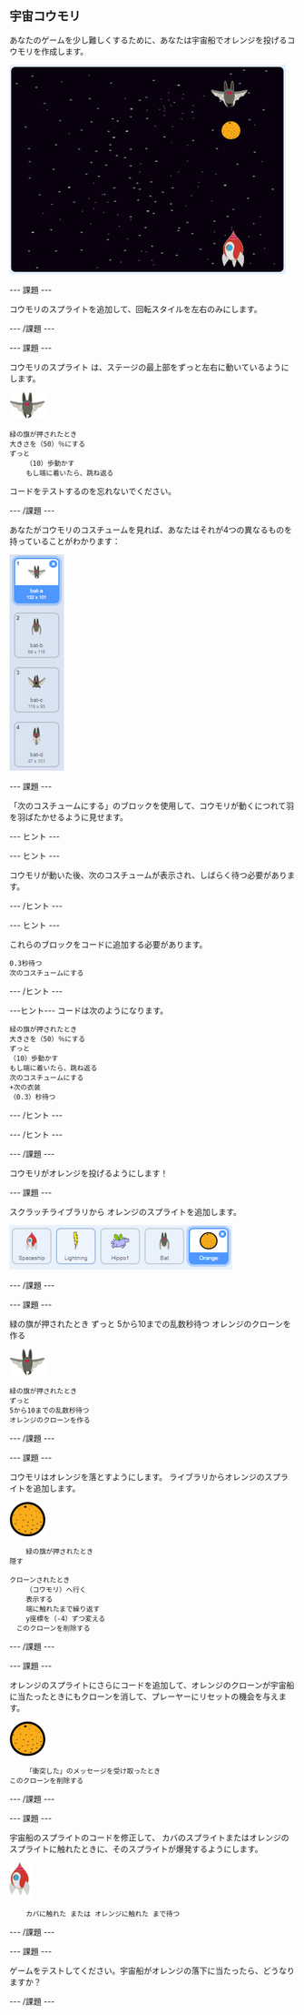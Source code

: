 ## 宇宙コウモリ

あなたのゲームを少し難しくするために、あなたは宇宙船でオレンジを投げるコウモリを作成します。

![宇宙船にオレンジを投げるコウモリ](images/bat-oranges.png)

\--- 課題 \---

コウモリのスプライトを追加して、回転スタイルを左右のみにします。

\--- /課題 \---

\--- 課題 \---

コウモリのスプライト は、ステージの最上部をずっと左右に動いているようにします。

![コウモリのスプライト](images/bat-sprite.png)

```blocks3
緑の旗が押されたとき
大きさを（50）％にする
ずっと
    （10）歩動かす
    もし端に着いたら、跳ね返る
```

コードをテストするのを忘れないでください。

\--- /課題 \---

あなたがコウモリのコスチュームを見れば、あなたはそれが4つの異なるものを持っていることがわかります：

![スクリーンショット](images/invaders-bat-costume.png)

\--- 課題 \---

「次のコスチュームにする」のブロックを使用して、コウモリが動くにつれて羽を羽ばたかせるように見せます。

\--- ヒント \---

\--- ヒント \---

コウモリが動いた後、次のコスチュームが表示され、しばらく待つ必要があります。

\--- /ヒント \---

\--- ヒント \---

これらのブロックをコードに追加する必要があります。

```blocks3
0.3秒待つ
次のコスチュームにする

```

\--- /ヒント \---

\---ヒント\--- コードは次のようになります。

```blocks3
緑の旗が押されたとき
大きさを（50）％にする
ずっと
（10）歩動かす
もし端に着いたら、跳ね返る
次のコスチュームにする
+次の衣装
（0.3）秒待つ
```

\--- /ヒント \---

\--- /ヒント \---

\--- /課題 \---

コウモリがオレンジを投げるようにします！

\--- 課題 \---

スクラッチライブラリから オレンジのスプライトを追加します。

![スクリーンショット](images/invaders-orange.png)

\--- /課題 \---

\--- 課題 \---

緑の旗が押されたとき ずっと 5から10までの乱数秒待つ オレンジのクローンを作る

![コウモリのスプライト](images/bat-sprite.png)

```blocks3
緑の旗が押されたとき
ずっと
5から10までの乱数秒待つ
オレンジのクローンを作る
```

\--- /課題 \---

\--- 課題 \---

コウモリはオレンジを落とすようにします。 ライブラリからオレンジのスプライトを追加します。

![オレンジのスプライト](images/orange-sprite.png)

```blocks3
    緑の旗が押されたとき
隠す

クローンされたとき
    （コウモリ）へ行く
    表示する
    端に触れたまで繰り返す
    y座標を（-4）ずつ変える
　このクローンを削除する
```

\--- /課題 \---

\--- 課題 \---

オレンジのスプライトにさらにコードを追加して、オレンジのクローンが宇宙船に当たったときにもクローンを消して、プレーヤーにリセットの機会を与えます。

![オレンジのスプライト](images/orange-sprite.png)

```blocks3
    「衝突した」のメッセージを受け取ったとき
このクローンを削除する
```

\--- /課題 \---

\--- 課題 \---

宇宙船のスプライトのコードを修正して、 カバのスプライトまたはオレンジのスプライトに触れたときに、そのスプライトが爆発するようにします。

![ロケットスプライト](images/rocket-sprite.png)

```blocks3
    カバに触れた または オレンジに触れた まで待つ
```

\--- /課題 \---

\--- 課題 \---

ゲームをテストしてください。宇宙船がオレンジの落下に当たったら、どうなりますか？

\--- /課題 \---
